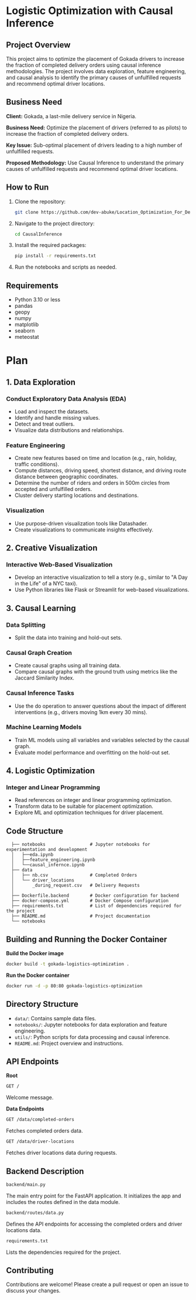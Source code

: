# Logistic Optimization with Causal Inference

## Project Overview
This project aims to optimize the placement of Gokada drivers to increase the fraction of completed delivery orders using causal inference methodologies. The project involves data exploration, feature engineering, and causal analysis to identify the primary causes of unfulfilled requests and recommend optimal driver locations.

## Business Need

**Client:** Gokada, a last-mile delivery service in Nigeria.

**Business Need:** Optimize the placement of drivers (referred to as pilots) to increase the fraction of completed delivery orders.

**Key Issue:** Sub-optimal placement of drivers leading to a high number of unfulfilled requests.

**Proposed Methodology:** Use Causal Inference to understand the primary causes of unfulfilled requests and recommend optimal driver locations.


## How to Run
1. Clone the repository:
    ```bash
    git clone https://github.com/dev-abuke/Location_Optimization_For_Delivery_Service_Using_Causal_Inference CausalInference
    ```
2. Navigate to the project directory:
    ```bash
    cd CausalInference
    ```
3. Install the required packages:
    ```bash
    pip install -r requirements.txt
    ```
4. Run the notebooks and scripts as needed.

## Requirements
- Python 3.10 or less 
- pandas
- geopy
- numpy
- matplotlib
- seaborn
- meteostat

# Plan

## 1. Data Exploration

### Conduct Exploratory Data Analysis (EDA)
- Load and inspect the datasets.
- Identify and handle missing values.
- Detect and treat outliers.
- Visualize data distributions and relationships.

### Feature Engineering
- Create new features based on time and location (e.g., rain, holiday, traffic conditions).
- Compute distances, driving speed, shortest distance, and driving route distance between geographic coordinates.
- Determine the number of riders and orders in 500m circles from accepted and unfulfilled orders.
- Cluster delivery starting locations and destinations.

### Visualization
- Use purpose-driven visualization tools like Datashader.
- Create visualizations to communicate insights effectively.

## 2. Creative Visualization

### Interactive Web-Based Visualization
- Develop an interactive visualization to tell a story (e.g., similar to "A Day in the Life" of a NYC taxi).
- Use Python libraries like Flask or Streamlit for web-based visualizations.

## 3. Causal Learning

### Data Splitting
- Split the data into training and hold-out sets.

### Causal Graph Creation
- Create causal graphs using all training data.
- Compare causal graphs with the ground truth using metrics like the Jaccard Similarity Index.

### Causal Inference Tasks
- Use the do operation to answer questions about the impact of different interventions (e.g., drivers moving 1km every 30 mins).

### Machine Learning Models
- Train ML models using all variables and variables selected by the causal graph.
- Evaluate model performance and overfitting on the hold-out set.

## 4. Logistic Optimization

### Integer and Linear Programming
- Read references on integer and linear programming optimization.
- Transform data to be suitable for placement optimization.
- Explore ML and optimization techniques for driver placement.

## Code Structure

      ├── notebooks                 # Jupyter notebooks for experimentation and development
      │   ├──eda.ipynb
      │   ├──feature_engineering.ipynb
      │   └──causal_infernce.ipynb
      ├── data
      │   ├── nb.csv                # Completed Orders
      │   └── driver_locations
      │       _during_request.csv   # Delivery Requests
      │  
      ├── Dockerfile.backend        # Docker configuration for backend
      ├── docker-compose.yml        # Docker Compose configuration
      ├── requirements.txt          # List of dependencies required for the project
      ├── README.md                 # Project documentation
      └── notebooks                 

## Building and Running the Docker Container

**Build the Docker image**

```sh
docker build -t gokada-logistics-optimization .
```
**Run the Docker container**

```sh
docker run -d -p 80:80 gokada-logistics-optimization
```

## Directory Structure
- `data/`: Contains sample data files.
- `notebooks/`: Jupyter notebooks for data exploration and feature engineering.
- `utils/`: Python scripts for data processing and causal inference.
- `README.md`: Project overview and instructions.

## API Endpoints
**Root**
```sh
GET /
```
Welcome message.

**Data Endpoints**
```sh
GET /data/completed-orders
```
Fetches completed orders data.

```sh
GET /data/driver-locations
```
Fetches driver locations data during requests.

## Backend Description
```sh
backend/main.py
```
The main entry point for the FastAPI application. It initializes the app and includes the routes defined in the data module.

```sh
backend/routes/data.py
```
Defines the API endpoints for accessing the completed orders and driver locations data.

```sh
requirements.txt
```
Lists the dependencies required for the project.

## Contributing
Contributions are welcome! Please create a pull request or open an issue to discuss your changes.
